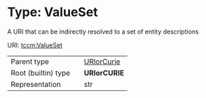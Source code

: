 
# Type: ValueSet


A URI that can be indirectly resolved to a set of entity descriptions

URI: [tccm:ValueSet](https://hotecosystem.org/tccm/ValueSet)

|  |  |  |
| --- | --- | --- |
| Parent type | | [URIorCurie](types/URIorCurie.md) |
| Root (builtin) type | | **URIorCURIE** |
| Representation | | str |

